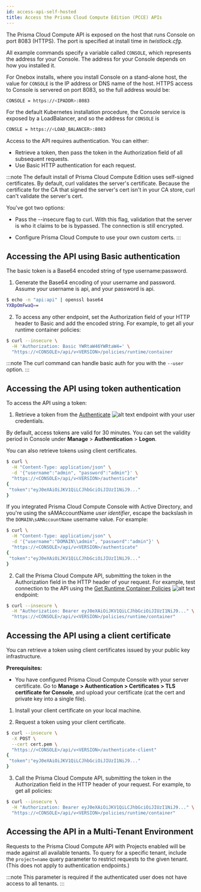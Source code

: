 ```yaml
---
id: access-api-self-hosted
title: Access the Prisma Cloud Compute Edition (PCCE) APIs
---
```


The Prisma Cloud Compute API is exposed on the host that runs Console on port 8083 (HTTPS).
The port is specified at install time in _twistlock.cfg_.

All example commands specify a variable called `CONSOLE`, which represents the address for your Console.
The address for your Console depends on how you installed it.

For Onebox installs, where you install Console on a stand-alone host, the value for `CONSOLE` is the IP address or DNS name of the host.
HTTPS access to Console is servered on port 8083, so the full address would be:

```bash
CONSOLE = https://<IPADDR>:8083
```

For the default Kubernetes installation procedure, the Console service is exposed by a LoadBalancer, and so the address for `CONSOLE` is

```bash
CONSLE = https://<LOAD_BALANCER>:8083
```

Access to the API requires authentication.
You can either:

- Retrieve a token, then pass the token in the Authorization field of all subsequent requests.
- Use Basic HTTP authentication for each request.

:::note
The default install of Prisma Cloud Compute Edition uses self-signed certificates.
By default, curl validates the server's certificate.
Because the certificate for the CA that signed the server's cert isn't in your CA store, curl can't validate the server's cert.

You've got two options:

- Pass the --insecure flag to curl.
  With this flag, validation that the server is who it claims to be is bypassed.
  The connection is still encrypted.

- Configure Prisma Cloud Compute to use your own custom certs.
  :::

## Accessing the API using Basic authentication

The basic token is a Base64 encoded string of type username:password.

1. Generate the Base64 encoding of your username and password.
   Assume your username is api, and your password is api.

```bash
$ echo -n "api:api" | openssl base64
YXBpOmFwaQ==
```

2. To access any other endpoint, set the Authorization field of your HTTP header to Basic and add the encoded string.
   For example, to get all your runtime container policies:

```bash
$ curl --insecure \
  -H 'Authorization: Basic YWRtaW46YWRtaW4=' \
  "https://<CONSOLE>/api/v<VERSION>/policies/runtime/container
```

:::note
The curl command can handle basic auth for you with the `--user` option.
:::

## Accessing the API using token authentication

To access the API using a token:

1. Retrieve a token from the [Authenticate](/prisma-cloud/api/cwpp/post-authenticate/) ![alt text](/icons/api-icon-pan-dev.svg) endpoint with your user credentials.

By default, access tokens are valid for 30 minutes. You can set the validity period in Console under **Manage** > **Authentication** > **Logon**.

You can also retrieve tokens using client certificates.

```bash
$ curl \
  -H "Content-Type: application/json" \
  -d '{"username":"admin", "password":"admin"}' \
  "https://<CONSOLE>/api/v<VERSION>/authenticate"
{
 "token":"eyJ0eXAiOiJKV1QiLCJhbGciOiJIUzI1NiJ9..."
}
```

If you integrated Prisma Cloud Compute Console with Active Directory, and you're using the sAMAccountName _user identifier_, escape the backslash in the `DOMAIN\sAMAccountName` username value.
For example:

```bash
$ curl \
  -H "Content-Type: application/json" \
  -d '{"username":"DOMAIN\\admin", "password":"admin"}' \
  "https://<CONSOLE>/api/v<VERSION>/authenticate"
{
 "token":"eyJ0eXAiOiJKV1QiLCJhbGciOiJIUzI1NiJ9..."
}
```

2. Call the Prisma Cloud Compute API, submitting the token in the Authorization field in the HTTP header of your request.
   For example, test connection to the API using the [Get Runtime Container Policies](/compute/api/get-policies-runtime-container/) ![alt text](/icons/api-icon-pan-dev.svg) endpoint:

```bash
$ curl --insecure \
  -H "Authorization: Bearer eyJ0eXAiOiJKV1QiLCJhbGciOiJIUzI1NiJ9..." \
  "https://<CONSOLE>/api/v<VERSION>/policies/runtime/container"
```

## Accessing the API using a client certificate

You can retrieve a token using client certificates issued by your public key infrastructure.

**Prerequisites:**

- You have configured Prisma Cloud Compute Console with your server certificate.
  Go to **Manage > Authentication > Certificates > TLS certificate for Console**, and upload your certificate (cat the cert and private key into a single file).

1. Install your client certificate on your local machine.

2. Request a token using your client certificate.

```bash
$ curl --insecure \
  -X POST \
  --cert cert.pem \
  "https://<CONSOLE>/api/v<VERSION>/authenticate-client"
{
 "token":"eyJ0eXAiOiJKV1QiLCJhbGciOiJIUzI1NiJ9..."
}
```

3. Call the Prisma Cloud Compute API, submitting the token in the Authorization field in the HTTP header of your request.
   For example, to get all policies:

```bash
$ curl --insecure \
  -H "Authorization: Bearer eyJ0eXAiOiJKV1QiLCJhbGciOiJIUzI1NiJ9..." \
  "https://<CONSOLE>/api/v<VERSION>/policies/runtime/container"
```

## Accessing the API in a Multi-Tenant Environment

Requests to the Prisma Cloud Compute API with Projects enabled will be made against all available tenants. To query for a specific tenant, include the `project=name` query parameter to restrict requests to the given tenant. (This does not apply to authentication endpoints.)

:::note
This parameter is required if the authenticated user does not have access to all tenants.
:::
